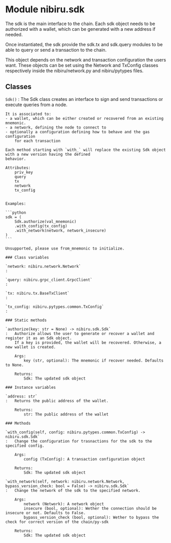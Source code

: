 Module nibiru.sdk
=================
The sdk is the main interface to the chain. Each sdk object needs to be authorized with a wallet, which can be generated
with a new address if needed.

Once instantiated, the sdk provide the sdk.tx and sdk.query modules to be able to query or send a transaction to the
chain.

This object depends on the network and transaction configuration the users want. These objects can be set using the
Network and TxConfig classes respectively inside the nibiru/network.py and nibiru/pytypes files.

Classes
-------

`Sdk()`
:   The Sdk class creates an interface to sign and send transactions or execute
    queries from a node.

    It is associated to:
    - a wallet, which can be either created or recovered from an existing mnemonic.
    - a network, defining the node to connect to
    - optionally a configuration defining how to behave and the gas configuration
        for each transaction

    Each method starting with `with_` will replace the existing Sdk object with a new version having the defined
    behavior.

    Attributes:
        priv_key
        query
        tx
        network
        tx_config


    Examples:

    ```python
    sdk = (
        Sdk.authorize(val_mnemonic)
        .with_config(tx_config)
        .with_network(network, network_insecure)
    )
    ```

    Unsupported, please use from_mnemonic to initialize.

    ### Class variables

    `network: nibiru.network.Network`
    :

    `query: nibiru.grpc_client.GrpcClient`
    :

    `tx: nibiru.tx.BaseTxClient`
    :

    `tx_config: nibiru.pytypes.common.TxConfig`
    :

    ### Static methods

    `authorize(key: str = None) ‑> nibiru.sdk.Sdk`
    :   Authorize allows the user to generate or recover a wallet and register it as an Sdk object.
        If a key is provided, the wallet will be recovered. Otherwise, a new wallet is created.

        Args:
            key (str, optional): The mnemonic if recover needed. Defaults to None.

        Returns:
            Sdk: The updated sdk object

    ### Instance variables

    `address: str`
    :   Returns the public address of the wallet.

        Returns:
            str: The public address of the wallet

    ### Methods

    `with_config(self, config: nibiru.pytypes.common.TxConfig) ‑> nibiru.sdk.Sdk`
    :   Change the configuration for trasnactions for the sdk to the specified config.

        Args:
            config (TxConfig): A transaction configuration object

        Returns:
            Sdk: The updated sdk object

    `with_network(self, network: nibiru.network.Network, bypass_version_check: bool = False) ‑> nibiru.sdk.Sdk`
    :   Change the network of the sdk to the specified network.

        Args:
            network (Network): A network object
            insecure (bool, optional): Wether the connection should be insecure or not. Defaults to False.
            bypass_version_check (bool, optional): Wether to bypass the check for correct version of the chain/py-sdk

        Returns:
            Sdk: The updated sdk object
